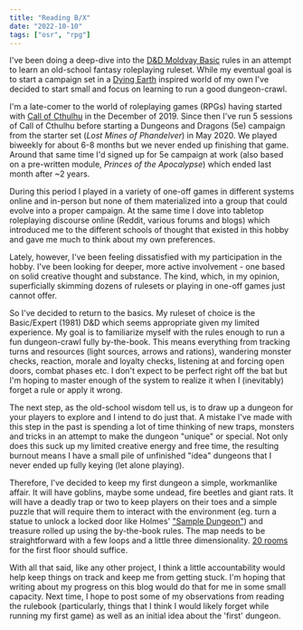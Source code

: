 ```yaml
---
title: "Reading B/X"
date: "2022-10-10"
tags: ["osr", "rpg"]
---
```


I've been doing a deep-dive into the [D&D Moldvay Basic][1] rules in an attempt
to learn an old-school fantasy roleplaying ruleset. While my eventual goal is to
start a campaign set in a [Dying Earth][2] inspired world of my own I've decided
to start small and focus on learning to run a good dungeon-crawl.

I'm a late-comer to the world of roleplaying games (RPGs) having started with
[Call of Cthulhu][3] in the December of 2019. Since then I've run 5 sessions of
Call of Cthulhu before starting a Dungeons and Dragons (5e) campaign from the
starter set (_Lost Mines of Phandelver_) in May 2020. We played biweekly for
about 6-8 months but we never ended up finishing that game. Around that same
time I'd signed up for 5e campaign at work (also based on a pre-written module,
_Princes of the Apocalypse_) which ended last month after ~2 years.

During this period I played in a variety of one-off games in different systems
online and in-person but none of them materialized into a group that could
evolve into a proper campaign. At the same time I dove into tabletop roleplaying
discourse online (Reddit, various forums and blogs) which introduced me to the
different schools of thought that existed in this hobby and gave me much to
think about my own preferences.

Lately, however, I've been feeling dissatisfied with my participation in the
hobby. I've been looking for deeper, more active involvement - one based on
solid creative thought and substance. The kind, which, in my opinion,
superficially skimming dozens of rulesets or playing in one-off games just
cannot offer.

So I've decided to return to the basics. My ruleset of choice is the
Basic/Expert (1981) D&D which seems appropriate given my limited experience. My
goal is to familiarize myself with the rules enough to run a fun dungeon-crawl
fully by-the-book. This means everything from tracking turns and resources
(light sources, arrows and rations), wandering monster checks, reaction, morale
and loyalty checks, listening at and forcing open doors, combat phases etc.
I don't expect to be perfect right off the bat but I'm hoping to master enough
of the system to realize it when I (inevitably) forget a rule or apply it wrong.

The next step, as the old-school wisdom tell us, is to draw up a dungeon for
your players to explore and I intend to do just that. A mistake I've made with
this step in the past is spending a lot of time thinking of new traps, monsters
and tricks in an attempt to make the dungeon "unique" or special. Not only does
this suck up my limited creative energy and free time, the resulting burnout
means I have a small pile of unfinished "idea" dungeons that I never ended up
fully keying (let alone playing).

Therefore, I've decided to keep my first dungeon a simple, workmanlike affair.
It will have goblins, maybe some undead, fire beetles and giant rats. It will
have a deadly trap or two to keep players on their toes and a simple puzzle that
will require them to interact with the environment (eg. turn a statue to unlock
a locked door like Holmes' ["Sample Dungeon"][4]) and treasure rolled up using
the by-the-book rules. The map needs to be straightforward with a few loops and
a little three dimensionality. [20 rooms][5] for the first floor should suffice.

With all that said, like any other project, I think a little accountability
would help keep things on track and keep me from getting stuck. I'm hoping that
writing about my progress on this blog would do that for me in some small
capacity. Next time, I hope to post some of my observations from reading the
rulebook (particularly, things that I think I would likely forget while running
my first game) as well as an initial idea about the 'first' dungeon.


[1]: https://en.wikipedia.org/wiki/Dungeons_%26_Dragons_Basic_Set#1981_revision
[2]: https://en.wikipedia.org/wiki/Dying_Earth
[3]: https://en.wikipedia.org/wiki/Call_of_Cthulhu_(role-playing_game)
[4]: https://sites.google.com/site/zenopusarchives/home/modules-and-scenarios/the-sample-dungeon
[5]: https://guccifuligincloak.blogspot.com/2020/05/so-you-want-to-run-osr-part-1-preparing.html
